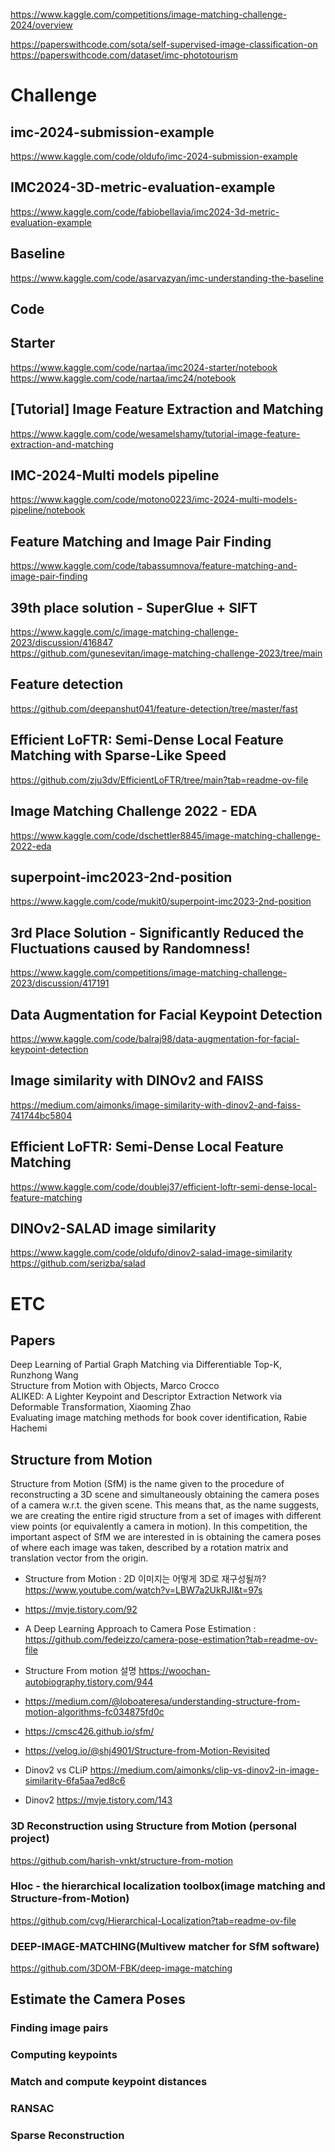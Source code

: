 https://www.kaggle.com/competitions/image-matching-challenge-2024/overview  

https://paperswithcode.com/sota/self-supervised-image-classification-on  
https://paperswithcode.com/dataset/imc-phototourism

# Challenge
## imc-2024-submission-example
https://www.kaggle.com/code/oldufo/imc-2024-submission-example

## IMC2024-3D-metric-evaluation-example
https://www.kaggle.com/code/fabiobellavia/imc2024-3d-metric-evaluation-example

## Baseline
https://www.kaggle.com/code/asarvazyan/imc-understanding-the-baseline

## Code
## Starter
https://www.kaggle.com/code/nartaa/imc2024-starter/notebook  
https://www.kaggle.com/code/nartaa/imc24/notebook

## [Tutorial] Image Feature Extraction and Matching 
https://www.kaggle.com/code/wesamelshamy/tutorial-image-feature-extraction-and-matching

## IMC-2024-Multi models pipeline
https://www.kaggle.com/code/motono0223/imc-2024-multi-models-pipeline/notebook

## Feature Matching and Image Pair Finding
https://www.kaggle.com/code/tabassumnova/feature-matching-and-image-pair-finding

## 39th place solution - SuperGlue + SIFT
https://www.kaggle.com/c/image-matching-challenge-2023/discussion/416847  
https://github.com/gunesevitan/image-matching-challenge-2023/tree/main

## Feature detection
https://github.com/deepanshut041/feature-detection/tree/master/fast

## Efficient LoFTR: Semi-Dense Local Feature Matching with Sparse-Like Speed
https://github.com/zju3dv/EfficientLoFTR/tree/main?tab=readme-ov-file

## Image Matching Challenge 2022 - EDA
https://www.kaggle.com/code/dschettler8845/image-matching-challenge-2022-eda

## superpoint-imc2023-2nd-position
https://www.kaggle.com/code/mukit0/superpoint-imc2023-2nd-position

## 3rd Place Solution - Significantly Reduced the Fluctuations caused by Randomness!
https://www.kaggle.com/competitions/image-matching-challenge-2023/discussion/417191

## Data Augmentation for Facial Keypoint Detection 
https://www.kaggle.com/code/balraj98/data-augmentation-for-facial-keypoint-detection

## Image similarity with DINOv2 and FAISS
https://medium.com/aimonks/image-similarity-with-dinov2-and-faiss-741744bc5804

## Efficient LoFTR: Semi-Dense Local Feature Matching
https://www.kaggle.com/code/doublej37/efficient-loftr-semi-dense-local-feature-matching

## DINOv2-SALAD image similarity
https://www.kaggle.com/code/oldufo/dinov2-salad-image-similarity
https://github.com/serizba/salad

# ETC
## Papers
Deep Learning of Partial Graph Matching via Differentiable Top-K, Runzhong Wang  
Structure from Motion with Objects, Marco Crocco  
ALIKED: A Lighter Keypoint and Descriptor Extraction Network via Deformable Transformation, Xiaoming Zhao  
Evaluating image matching methods for book cover identification, Rabie Hachemi

## Structure from Motion
Structure from Motion (SfM) is the name given to the procedure of reconstructing a 3D scene and simultaneously obtaining the camera poses of a camera w.r.t. the given scene. This means that, as the name suggests, we are creating the entire rigid structure from a set of images with different view points (or equivalently a camera in motion).
In this competition, the important aspect of SfM we are interested in is obtaining the camera poses of where each image was taken, described by a rotation matrix and translation vector from the origin.

- Structure from Motion : 2D 이미지는 어떻게 3D로 재구성될까? https://www.youtube.com/watch?v=LBW7a2UkRJI&t=97s
- https://mvje.tistory.com/92  
- A Deep Learning Approach to Camera Pose Estimation : https://github.com/fedeizzo/camera-pose-estimation?tab=readme-ov-file
- Structure From motion 설명 https://woochan-autobiography.tistory.com/944
- https://medium.com/@loboateresa/understanding-structure-from-motion-algorithms-fc034875fd0c
- https://cmsc426.github.io/sfm/
- https://velog.io/@shj4901/Structure-from-Motion-Revisited

- Dinov2 vs CLiP https://medium.com/aimonks/clip-vs-dinov2-in-image-similarity-6fa5aa7ed8c6
- Dinov2 https://mvje.tistory.com/143

### 3D Reconstruction using Structure from Motion (personal project)
https://github.com/harish-vnkt/structure-from-motion

### Hloc - the hierarchical localization toolbox(image matching and Structure-from-Motion) 
https://github.com/cvg/Hierarchical-Localization?tab=readme-ov-file

### DEEP-IMAGE-MATCHING(Multivew matcher for SfM software) 
https://github.com/3DOM-FBK/deep-image-matching  

## Estimate the Camera Poses

### Finding image pairs

### Computing keypoints

### Match and compute keypoint distances

### RANSAC

### Sparse Reconstruction

